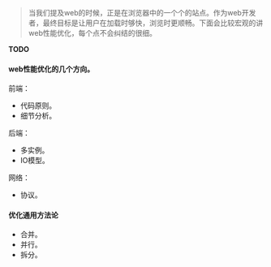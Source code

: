 > 当我们提及web的时候，正是在浏览器中的一个个的站点。作为web开发者，最终目标是让用户在加载时够快，浏览时更顺畅。下面会比较宏观的讲web性能优化，每个点不会纠结的很细。

**TODO**

#### web性能优化的几个方向。

前端：

- 代码原则。
- 细节分析。

后端：

- 多实例。
- IO模型。

网络：

- 协议。

#### 优化通用方法论

- 合并。
- 并行。
- 拆分。

